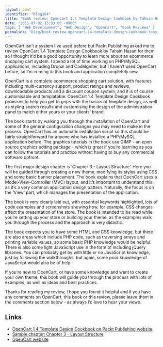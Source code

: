 ```yaml
---
layout: post
identifier: "blog104"
title: "Book review: OpenCart 1.4 Template Design Cookbook by Tahsin Hasan"
date: "2011-07-02 13:03:00 +0000"
tags: [ "Web Development", "Web Design", "OpenCart", "Book Reviews" ]
permalink: "blog/book-review-opencart-14-template-design-cookbook-tahsin-hasan"
---
```

OpenCart isn’t a system I’ve used before but Packt Publishing asked me to review OpenCart 1.4 Template Design Cookbook by Tahsin Hasan for them so I thought it’d be a good opportunity to learn more about an ecommerce shopping cart system. I spend a lot of time working on PHP/MySQL applications, including Drupal and CodeIgniter, but I haven’t used OpenCart before, so I’m coming to this book and application completely new.

<!--more-->

OpenCart is a complete ecommerce shopping cart solution, with features including multi-currency support, product ratings and reviews, downloadable products and a discount coupon system, and it is of course customisable and templatable. OpenCart 1.4 Template Design Cookbook promises to help you get to grips with the basics of template design, as well as styling search results and customising the design of the administration panel to match either yours or your clients’ brand.

The book starts by walking you through the installation of OpenCart and some of the general configuration changes you may need to make in the process. OpenCart has an automatic installation script so this should be fairly straightforward for anyone who has installed a PHP/MySQL application before. The graphics tutorials in the book use GIMP - an open source graphics editing package - which is great if you’re learning as you can follow the tutorials and practice without having to buy any commercial software upfront.

The first major design chapter is ‘Chapter 3 - Layout Structure’. Here you will be guided through creating a new theme, modifying its styles using CSS and some basic banner placement. The book explains that OpenCart uses a Model-View-Controller (MVC) layout, and it’s important to understand this as it’s a very common application design pattern. Naturally, the focus is on the ‘View’ part, which manages the presentation of the application.

The book is very clearly laid out, with essential keywords highlighted, lots of code examples and screenshots showing how, for example, CSS changes affect the presentation of the store. The book is intended to be read while you’re setting up your store or building your theme, as the examples walk you through the process and the approach is very didactic.

The book expects you to have some HTML and CSS knowledge, but there are also areas which include PHP code, such as traversing arrays and printing variable values, so some basic PHP knowledge would be helpful. There is also some light JavaScript use in the form of including jQuery libraries. You can probably get by with little or no JavaScript knowledge, just by following the walkthroughs, but again, some prior knowledge of JavaScript would also be of help.

If you’re new to OpenCart, or have some knowledge and want to create your own theme, this book will guide you through the process with lots of examples, as well as ideas and best practices.

Thanks for reading my review, I hope you found it helpful and if you have any comments on OpenCart, this book or this review, please leave them in the comments section below - as always I’d love to hear your views.

## Links

* [OpenCart 1.4 Template Design Cookbook on Packt Publishing website](http://link.packtpub.com/Cm452D)
* [Sample chapter: Chapter 3 - Layout Structure](http://www.packtpub.com/sites/default/files/4309OS-Chapter-3-Layout-Structure.pdf?utm_source=packtpub&utm_medium=free&utm_campaign=pdf)
* [OpenCart website](http://www.opencart.com/)